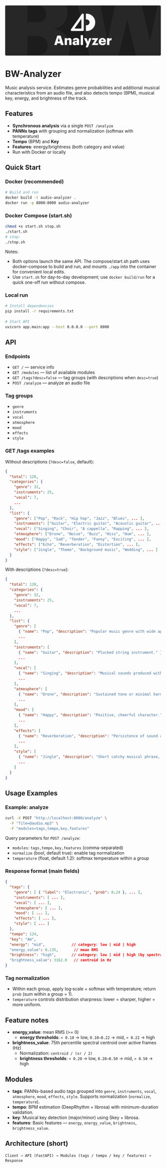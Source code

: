 ![Cover](https://github.com/pavelSh-web/BW-Analyzer/blob/bc89ecd341d2240d51b5ec61548e5bd99fb32c09/cover.jpg)

# BW-Analyzer

Music analysis service. Estimates genre probabilities and additional musical characteristics from an audio file, and also detects tempo (BPM), musical key, energy, and brightness of the track.

## Features

- **Synchronous analysis** via a single `POST /analyze`
- **PANNs tags** with grouping and normalization (softmax with temperature)
- **Tempo** (BPM) and **Key**
- **Features**: energy/brightness (both category and value)
- Run with Docker or locally

## Quick Start

### Docker (recommended)

```bash
# Build and run
docker build -t audio-analyzer .
docker run -p 8000:8000 audio-analyzer
```

### Docker Compose (start.sh)

```bash
chmod +x start.sh stop.sh
./start.sh
# stop:
./stop.sh
```

Notes:
- Both options launch the same API. The compose/start.sh path uses docker-compose to build and run, and mounts `./app` into the container for convenient local edits.
- Use `start.sh` for day-to-day development; use `docker build/run` for a quick one-off run without compose.

### Local run

```bash
# Install dependencies
pip install -r requirements.txt

# Start API
uvicorn app.main:app --host 0.0.0.0 --port 8000
```

## API

### Endpoints
- `GET /` — service info
- `GET /modules` — list of available modules
- `GET /tags?desc=false` — tag groups (with descriptions when `desc=true`)
- `POST /analyze` — analyze an audio file

### Tag groups
- `genre`
- `instruments`
- `vocal`
- `atmosphere`
- `mood`
- `effects`
- `style`

### GET /tags examples
Without descriptions (`?desc=false`, default):
```json
{
  "total": 120,
  "categories": {
    "genre": 32,
    "instruments": 25,
    "vocal": 7,
    ...
  },
  "list": {
    "genre": ["Pop", "Rock", "Hip hop", "Jazz", "Blues", ... ],
    "instruments": ["Guitar", "Electric guitar", "Acoustic guitar", ... ],
    "vocal": ["Singing", "Choir", "A cappella", "Rapping", ... ],
    "atmosphere": ["Drone", "Noise", "Buzz", "Hiss", "Hum", ... ],
    "mood": ["Happy", "Sad", "Tender", "Funny", "Exciting", ... ],
    "effects": ["Echo", "Reverberation", "Distortion", ... ],
    "style": ["Jingle", "Theme", "Background music", "Wedding", ... ]
  }
}
```

With descriptions (`?desc=true`):
```json
{
  "total": 120,
  "categories": {
    "genre": 32,
    "instruments": 25,
    "vocal": 7,
    ...
  },
  "list": {
    "genre": [
      { "name": "Pop", "description": "Popular music genre with wide appeal." },
      ...
    ],
    "instruments": [
      { "name": "Guitar", "description": "Plucked string instrument." },
      ...
    ],
    "vocal": [
      { "name": "Singing", "description": "Musical sounds produced with the human voice." },
      ...
    ],
    "atmosphere": [
      { "name": "Drone", "description": "Sustained tone or minimal harmonic movement." }
      ...
    ],
    "mood": [
      { "name": "Happy", "description": "Positive, cheerful character." }
      ...
    ],
    "effects": [
      { "name": "Reverberation", "description": "Persistence of sound after it is produced." }
      ...
    ],
    "style": [
      { "name": "Jingle", "description": "Short catchy musical phrase, often for ads." }
      ...
    ]
  }
}
```

## Usage Examples

### Example: analyze
```bash
curl -X POST "http://localhost:8000/analyze" \
  -F "file=@audio.mp3" \
  -F "modules=tags,tempo,key,features"
```

Query parameters for `POST /analyze`:
- `modules`: `tags,tempo,key,features` (comma-separated)
- `normalize` (bool, default true): enable tag normalization
- `temperature` (float, default 1.2): softmax temperature within a group

### Response format (main fields)

```json
{
  "tags": {
    "genre": [ { "label": "Electronic", "prob": 0.24 }, ... ],
    "instruments": [ ... ],
    "vocal": [ ... ],
    "atmosphere": [ ... ],
    "mood": [ ... ],
    "effects": [ ... ],
    "style": [ ... ]
  },
  "tempo": 124,
  "key": "Am",
  "energy": "mid",            // category: low | mid | high
  "energy_value": 0.135,       // mean RMS
  "brightness": "high",       // category: low | mid | high (by spectral centroid)
  "brightness_value": 3162.0   // centroid in Hz
}
```

### Tag normalization
- Within each group, apply log‑scale + softmax with temperature; return `prob` (sum within a group = 1).
- `temperature` controls distribution sharpness: lower = sharper, higher = more uniform.

## Feature notes
- **energy_value**: mean RMS (>= 0)
  - **energy thresholds**: `< 0.10` → low, `0.10–0.22` → mid, `> 0.22` → high
- **brightness_value**: 75th percentile spectral centroid over active frames (Hz)
  - Normalization: `centroid / (sr / 2)`
  - **brightness thresholds**: `< 0.20` → low, `0.20–0.50` → mid, `> 0.50` → high

## Modules
- **tags**: PANNs-based audio tags grouped into `genre`, `instruments`, `vocal`, `atmosphere`, `mood`, `effects`, `style`. Supports normalization (`normalize`, `temperature`).
- **tempo**: BPM estimation (DeepRhythm + librosa) with minimum-duration validation.
- **key**: Musical key detection (major/minor) using Skey + librosa.
- **features**: Basic features — `energy`, `energy_value`, `brightness`, `brightness_value`.

## Architecture (short)
```
Client → API (FastAPI) → Modules (tags / tempo / key / features) → Response
```
